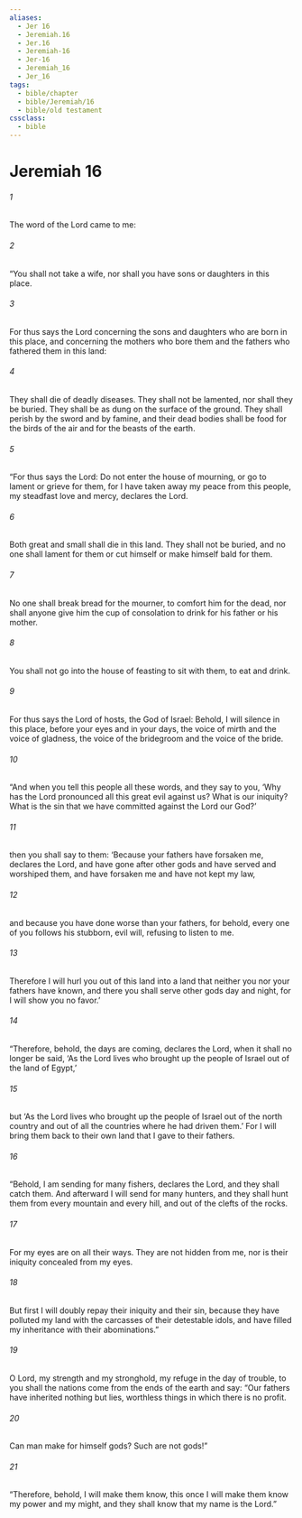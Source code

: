 ```yaml
---
aliases:
  - Jer 16
  - Jeremiah.16
  - Jer.16
  - Jeremiah-16
  - Jer-16
  - Jeremiah_16
  - Jer_16
tags:
  - bible/chapter
  - bible/Jeremiah/16
  - bible/old testament
cssclass:
  - bible
---
```


# Jeremiah 16

###### 1
The word of the Lord came to me:
###### 2
“You shall not take a wife, nor shall you have sons or daughters in this place.
###### 3
For thus says the Lord concerning the sons and daughters who are born in this place, and concerning the mothers who bore them and the fathers who fathered them in this land:
###### 4
They shall die of deadly diseases. They shall not be lamented, nor shall they be buried. They shall be as dung on the surface of the ground. They shall perish by the sword and by famine, and their dead bodies shall be food for the birds of the air and for the beasts of the earth.
###### 5
“For thus says the Lord: Do not enter the house of mourning, or go to lament or grieve for them, for I have taken away my peace from this people, my steadfast love and mercy, declares the Lord.
###### 6
Both great and small shall die in this land. They shall not be buried, and no one shall lament for them or cut himself or make himself bald for them.
###### 7
No one shall break bread for the mourner, to comfort him for the dead, nor shall anyone give him the cup of consolation to drink for his father or his mother.
###### 8
You shall not go into the house of feasting to sit with them, to eat and drink.
###### 9
For thus says the Lord of hosts, the God of Israel: Behold, I will silence in this place, before your eyes and in your days, the voice of mirth and the voice of gladness, the voice of the bridegroom and the voice of the bride.
###### 10
“And when you tell this people all these words, and they say to you, ‘Why has the Lord pronounced all this great evil against us? What is our iniquity? What is the sin that we have committed against the Lord our God?’
###### 11
then you shall say to them: ‘Because your fathers have forsaken me, declares the Lord, and have gone after other gods and have served and worshiped them, and have forsaken me and have not kept my law,
###### 12
and because you have done worse than your fathers, for behold, every one of you follows his stubborn, evil will, refusing to listen to me.
###### 13
Therefore I will hurl you out of this land into a land that neither you nor your fathers have known, and there you shall serve other gods day and night, for I will show you no favor.’
###### 14
“Therefore, behold, the days are coming, declares the Lord, when it shall no longer be said, ‘As the Lord lives who brought up the people of Israel out of the land of Egypt,’
###### 15
but ‘As the Lord lives who brought up the people of Israel out of the north country and out of all the countries where he had driven them.’ For I will bring them back to their own land that I gave to their fathers.
###### 16
“Behold, I am sending for many fishers, declares the Lord, and they shall catch them. And afterward I will send for many hunters, and they shall hunt them from every mountain and every hill, and out of the clefts of the rocks.
###### 17
For my eyes are on all their ways. They are not hidden from me, nor is their iniquity concealed from my eyes.
###### 18
But first I will doubly repay their iniquity and their sin, because they have polluted my land with the carcasses of their detestable idols, and have filled my inheritance with their abominations.”
###### 19
O Lord, my strength and my stronghold, my refuge in the day of trouble, to you shall the nations come from the ends of the earth and say: “Our fathers have inherited nothing but lies, worthless things in which there is no profit.
###### 20
Can man make for himself gods? Such are not gods!”
###### 21
“Therefore, behold, I will make them know, this once I will make them know my power and my might, and they shall know that my name is the Lord.”



